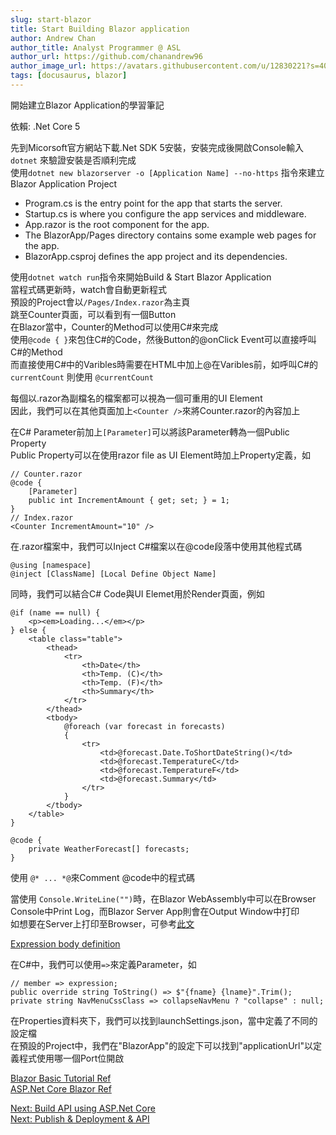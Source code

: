 ```yaml
---
slug: start-blazor
title: Start Building Blazor application
author: Andrew Chan
author_title: Analyst Programmer @ ASL
author_url: https://github.com/chanandrew96
author_image_url: https://avatars.githubusercontent.com/u/12830221?s=400&v=4
tags: [docusaurus, blazor]
---
```


開始建立Blazor Application的學習筆記

依賴: .Net Core 5

先到Micorsoft官方網站下載.Net SDK 5安裝，安裝完成後開啟Console輸入```dotnet``` 來驗證安裝是否順利完成  
使用```dotnet new blazorserver -o [Application Name] --no-https``` 指令來建立Blazor Application Project
-   Program.cs is the entry point for the app that starts the server.
-   Startup.cs is where you configure the app services and middleware.
-   App.razor is the root component for the app.
-   The BlazorApp/Pages directory contains some example web pages for the app.
-   BlazorApp.csproj defines the app project and its dependencies.

使用```dotnet watch run```指令來開始Build & Start Blazor Application  
當程式碼更新時，watch會自動更新程式  
預設的Project會以```/Pages/Index.razor```為主頁  
跳至Counter頁面，可以看到有一個Button  
在Blazor當中，Counter的Method可以使用C#來完成  
使用``` @code { } ```來包住C#的Code，然後Button的@onClick Event可以直接呼叫C#的Method  
而直接使用C#中的Varibles時需要在HTML中加上@在Varibles前，如呼叫C#的``` currentCount ``` 則使用 ``` @currentCount ```

每個以.razor為副檔名的檔案都可以視為一個可重用的UI Element  
因此，我們可以在其他頁面加上``` <Counter /> ```來將Counter.razor的內容加上

在C# Parameter前加上```[Parameter]```可以將該Parameter轉為一個Public Property  
Public Property可以在使用razor file as UI Element時加上Property定義，如
```
// Counter.razor
@code {
    [Parameter]
    public int IncrementAmount { get; set; } = 1;
}
// Index.razor
<Counter IncrementAmount="10" />
```

在.razor檔案中，我們可以Inject C#檔案以在@code段落中使用其他程式碼
```
@using [namespace]
@inject [ClassName] [Local Define Object Name]
```

同時，我們可以結合C# Code與UI Elemet用於Render頁面，例如
```
@if (name == null) {
    <p><em>Loading...</em></p>
} else {
    <table class="table">
        <thead>
            <tr>
                <th>Date</th>
                <th>Temp. (C)</th>
                <th>Temp. (F)</th>
                <th>Summary</th>
            </tr>
        </thead>
        <tbody>
            @foreach (var forecast in forecasts)
            {
                <tr>
                    <td>@forecast.Date.ToShortDateString()</td>
                    <td>@forecast.TemperatureC</td>
                    <td>@forecast.TemperatureF</td>
                    <td>@forecast.Summary</td>
                </tr>
            }
        </tbody>
    </table>
}

@code {
    private WeatherForecast[] forecasts;
}
```

使用 ```@* ... *@```來Comment @code中的程式碼

當使用 ```Console.WriteLine("")```時，在Blazor WebAssembly中可以在Browser Console中Print Log，而Blazor Server App則會在Output Window中打印  
如想要在Server上打印至Browser，可參考[此文](https://newbedev.com/how-can-i-write-into-the-browsers-console-via-blazor-webassembly)

[Expression body  definition](https://docs.microsoft.com/en-us/dotnet/csharp/language-reference/operators/lambda-operator#expression-body-definition)

在C#中，我們可以使用```=>```來定義Parameter，如
```
// member => expression;
public override string ToString() => $"{fname} {lname}".Trim();
private string NavMenuCssClass => collapseNavMenu ? "collapse" : null;
```

在Properties資料夾下，我們可以找到launchSettings.json，當中定義了不同的設定檔  
在預設的Project中，我們在"BlazorApp"的設定下可以找到"applicationUrl"以定義程式使用哪一個Port位開啟

[Blazor Basic Tutorial Ref](https://dotnet.microsoft.com/learn/aspnet/blazor-tutorial/intro)  
[ASP.Net Core Blazor Ref](https://docs.microsoft.com/en-us/aspnet/core/blazor/?WT.mc_id=dotnet-35129-website&view=aspnetcore-5.0)

[Next: Build API using ASP.Net Core](https://docs.microsoft.com/en-us/learn/modules/build-web-api-aspnet-core/?WT.mc_id=dotnet-35129-website)  
[Next: Publish & Deployment & API](https://docs.microsoft.com/en-us/learn/modules/publish-app-service-static-web-app-api-dotnet/?WT.mc_id=dotnet-35129-website&source=learn)